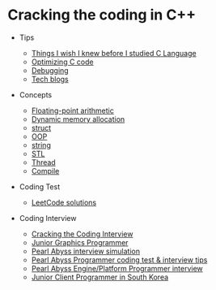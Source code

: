 # Cracking the coding in C++

- Tips
  - [Things I wish I knew before I studied C Language](https://modoocode.com/315)
  - [Optimizing C code](https://modoocode.com/129)
  - [Debugging](https://modoocode.com/31)
  - [Tech blogs](https://github.com/liboto00/cracking-the-coding-in-cpp/blob/master/tech-blogs.md)

- Concepts
  - [Floating-point arithmetic](https://modoocode.com/attachment/%EB%AA%A8%EB%93%A0%20%EC%BB%B4%ED%93%A8%ED%84%B0%20%EA%B3%BC%ED%95%99%EC%9E%90%EA%B0%80%20%EC%95%8C%EC%95%84%EC%95%BC%20%ED%95%A0%20%EB%B6%80%EB%8F%99%20%EC%86%8C%EC%88%98%EC%A0%90%EC%9D%98%20%EB%AA%A8%EB%93%A0%EA%B2%83.pdf)
  - [Dynamic memory allocation](https://modoocode.com/169)
  - [struct](https://modoocode.com/55)
  - [OOP](https://modoocode.com/172)
  - [string](https://modoocode.com/198)
  - [STL](https://modoocode.com/219)
  - [Thread](https://modoocode.com/269)
  - [Compile](https://modoocode.com/319)

- Coding Test
  - [LeetCode solutions](https://github.com/kamyu104/LeetCode-Solutions)
  
- Coding Interview
  - [Cracking the Coding Interview](https://www.amazon.com/Cracking-Coding-Interview-Programming-Questions/dp/0984782850/ref=sr_1_1?crid=1E59I76S8K0OJ&keywords=cracking+the+coding+interview&qid=1687845251&sprefix=cracking+the+coding+interview%2Caps%2C258&sr=8-1)
  - [Junior Graphics Programmer](https://erkaman.github.io/posts/junior_graphics_programmer_interview.html)
  - [Pearl Abyss interview simulation](https://www.youtube.com/watch?v=hohQLVYs3Pw&pp=ygUW7Y6E7Ja067mE7IqkIOyduO2EsOu3sA%3D%3D)
  - [Pearl Abyss Programmer coding test & interview tips](https://www.youtube.com/watch?v=w1kcHg-6XNU)
  - [Pearl Abyss Engine/Platform Programmer interview](https://www.youtube.com/watch?v=12ylj9lXkK0)
  - [Junior Client Programmer in South Korea](https://github.com/Romanticism-GameDeveloper/GameDeveloper-Client-Interview)
